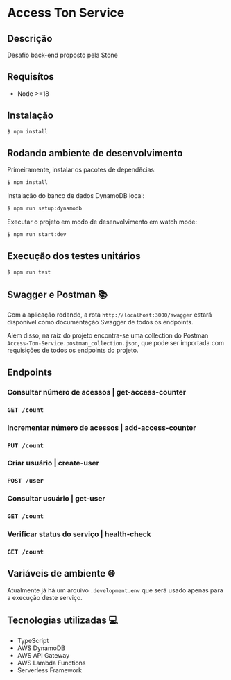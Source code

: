 # Access Ton Service

## Descrição

Desafio back-end proposto pela Stone

## Requisítos
- Node >=18

## Instalação

```bash
$ npm install
```

## Rodando ambiente de desenvolvimento

Primeiramente, instalar os pacotes de dependêcias:
```bash
$ npm install
```

Instalação do banco de dados DynamoDB local:
```bash
$ npm run setup:dynamodb
```

Executar o projeto em modo de desenvolvimento em watch mode:
```bash
$ npm run start:dev
```

## Execução dos testes unitários

```bash
$ npm run test
```

## Swagger e Postman 📚
Com a aplicação rodando, a rota `http://localhost:3000/swagger` estará disponível como documentação Swagger de todos os endpoints.

Além disso, na raiz do projeto encontra-se uma collection do Postman `Access-Ton-Service.postman_collection.json`, que pode ser importada com requisições de todos os endpoints do projeto.

## Endpoints

### Consultar número de acessos | get-access-counter
### `GET /count`

### Incrementar número de acessos | add-access-counter
### `PUT /count`

### Criar usuário | create-user
### `POST /user`

### Consultar usuário | get-user
### `GET /count`

### Verificar status do serviço | health-check
### `GET /count`

## Variáveis de ambiente 🌐

Atualmente já há um arquivo `.development.env` que será usado apenas para a execução deste serviço.

## Tecnologias utilizadas  💻
- TypeScript
- AWS DynamoDB
- AWS API Gateway
- AWS Lambda Functions
- Serverless Framework
